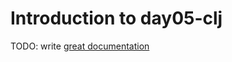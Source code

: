 # Introduction to day05-clj

TODO: write [great documentation](http://jacobian.org/writing/what-to-write/)
